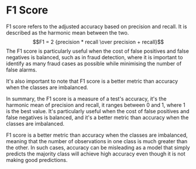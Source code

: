 # F1 Score
F1 score refers to the adjusted accuracy based on precision and recall. It is described as the harmonic mean between the two. 
$$F1 = 2 {precision * recall \over precision + recall}$$
The F1 score is particularly useful when the cost of false positives and false negatives is balanced, such as in fraud detection, where it is important to identify as many fraud cases as possible while minimising the number of false alarms.

It's also important to note that F1 score is a better metric than accuracy when the classes are imbalanced.

In summary, the F1 score is a measure of a test's accuracy, it's the harmonic mean of precision and recall, it ranges between 0 and 1, where 1 is the best value. It's particularly useful when the cost of false positives and false negatives is balanced, and it's a better metric than accuracy when the classes are imbalanced.

F1 score is a better metric than accuracy when the classes are imbalanced, meaning that the number of observations in one class is much greater than the other. In such cases, accuracy can be misleading as a model that simply predicts the majority class will achieve high accuracy even though it is not making good predictions.